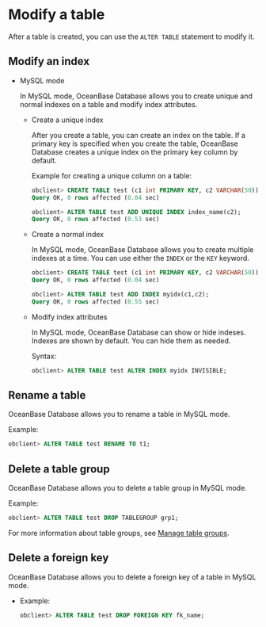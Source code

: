 Modify a table 
===================================

After a table is created, you can use the `ALTER TABLE` statement to modify it. 

Modify an index 
------------------------------------

* MySQL mode

  In MySQL mode, OceanBase Database allows you to create unique and normal indexes on a table and modify index attributes. 
  * Create a unique index

    After you create a table, you can create an index on the table. If a primary key is specified when you create the table, OceanBase Database creates a unique index on the primary key column by default. 

    Example for creating a unique column on a table:

    ```sql
    obclient> CREATE TABLE test (c1 int PRIMARY KEY, c2 VARCHAR(50));
    Query OK, 0 rows affected (0.04 sec)
    
    obclient> ALTER TABLE test ADD UNIQUE INDEX index_name(c2);
    Query OK, 0 rows affected (0.53 sec)
    ```

    
  
  * Create a normal index

    In MySQL mode, OceanBase Database allows you to create multiple indexes at a time. You can use either the `INDEX` or the `KEY` keyword. 

    ```sql
    obclient> CREATE TABLE test (c1 int PRIMARY KEY, c2 VARCHAR(50));
    Query OK, 0 rows affected (0.04 sec)
    
    obclient> ALTER TABLE test ADD INDEX myidx(c1,c2);
    Query OK, 0 rows affected (0.55 sec)
    ```

    
  
  * Modify index attributes

    In MySQL mode, OceanBase Database can show or hide indeses. Indexes are shown by default. You can hide them as needed. 

    Syntax:

    ```sql
    obclient> ALTER TABLE test ALTER INDEX myidx INVISIBLE;
    ```

    
  

  




Rename a table 
-----------------------------------

OceanBase Database allows you to rename a table in MySQL mode. 

Example:

```sql
obclient> ALTER TABLE test RENAME TO t1;
```



Delete a table group 
-----------------------------------------

OceanBase Database allows you to delete a table group in MySQL mode.

Example:

```sql
obclient> ALTER TABLE test DROP TABLEGROUP grp1;
```



For more information about table groups, see [Manage table groups](/en-US/6.administrator-guide/4.database-object-management/2.manage-table-groups/1.about-table-groups.md).

Delete a foreign key 
-----------------------------------------

OceanBase Database allows you to delete a foreign key of a table in MySQL mode. 

* Example:

  ```sql
  obclient> ALTER TABLE test DROP FOREIGN KEY fk_name;
  ```

  



